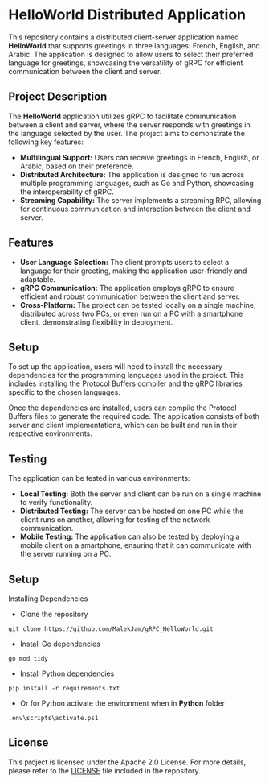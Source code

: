 # HelloWorld Distributed Application

This repository contains a distributed client-server application named **HelloWorld** that supports greetings in three languages: French, English, and Arabic. The application is designed to allow users to select their preferred language for greetings, showcasing the versatility of gRPC for efficient communication between the client and server.

## Project Description

The **HelloWorld** application utilizes gRPC to facilitate communication between a client and server, where the server responds with greetings in the language selected by the user. The project aims to demonstrate the following key features:

- **Multilingual Support:** Users can receive greetings in French, English, or Arabic, based on their preference.
- **Distributed Architecture:** The application is designed to run across multiple programming languages, such as Go and Python, showcasing the interoperability of gRPC.
- **Streaming Capability:** The server implements a streaming RPC, allowing for continuous communication and interaction between the client and server.

## Features

- **User Language Selection:** The client prompts users to select a language for their greeting, making the application user-friendly and adaptable.
- **gRPC Communication:** The application employs gRPC to ensure efficient and robust communication between the client and server.
- **Cross-Platform:** The project can be tested locally on a single machine, distributed across two PCs, or even run on a PC with a smartphone client, demonstrating flexibility in deployment.

## Setup

To set up the application, users will need to install the necessary dependencies for the programming languages used in the project. This includes installing the Protocol Buffers compiler and the gRPC libraries specific to the chosen languages.

Once the dependencies are installed, users can compile the Protocol Buffers files to generate the required code. The application consists of both server and client implementations, which can be built and run in their respective environments.

## Testing

The application can be tested in various environments:
- **Local Testing:** Both the server and client can be run on a single machine to verify functionality.
- **Distributed Testing:** The server can be hosted on one PC while the client runs on another, allowing for testing of the network communication.
- **Mobile Testing:** The application can also be tested by deploying a mobile client on a smartphone, ensuring that it can communicate with the server running on a PC.

## Setup

Installing Dependencies

- Clone the repository

`git clone https://github.com/MalekJam/gRPC_HelloWorld.git`

- Install Go dependencies

`go mod tidy`

- Install Python dependencies

`pip install -r requirements.txt`

- Or for Python activate the environment when in **Python** folder

` .env\scripts\activate.ps1 `


## License

This project is licensed under the Apache 2.0 License. For more details, please refer to the [LICENSE](LICENSE) file included in the repository.

